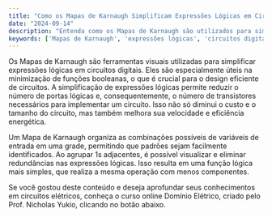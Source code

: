 ```yaml
---
title: "Como os Mapas de Karnaugh Simplificam Expressões Lógicas em Circuitos Digitais?"
date: "2024-09-14"
description: "Entenda como os Mapas de Karnaugh são utilizados para simplificar expressões lógicas em circuitos digitais, otimizando o uso de transistores."
keywords: ['Mapas de Karnaugh', 'expressões lógicas', 'circuitos digitais', 'transistor', 'função lógica']
---
```


Os Mapas de Karnaugh são ferramentas visuais utilizadas para simplificar expressões lógicas em circuitos digitais. Eles são especialmente úteis na minimização de funções booleanas, o que é crucial para o design eficiente de circuitos. A simplificação de expressões lógicas permite reduzir o número de portas lógicas e, consequentemente, o número de transistores necessários para implementar um circuito. Isso não só diminui o custo e o tamanho do circuito, mas também melhora sua velocidade e eficiência energética.

Um Mapa de Karnaugh organiza as combinações possíveis de variáveis de entrada em uma grade, permitindo que padrões sejam facilmente identificados. Ao agrupar 1s adjacentes, é possível visualizar e eliminar redundâncias nas expressões lógicas. Isso resulta em uma função lógica mais simples, que realiza a mesma operação com menos componentes.

Se você gostou deste conteúdo e deseja aprofundar seus conhecimentos em circuitos elétricos, conheça o curso online Domínio Elétrico, criado pelo Prof. Nicholas Yukio, clicando no botão abaixo.